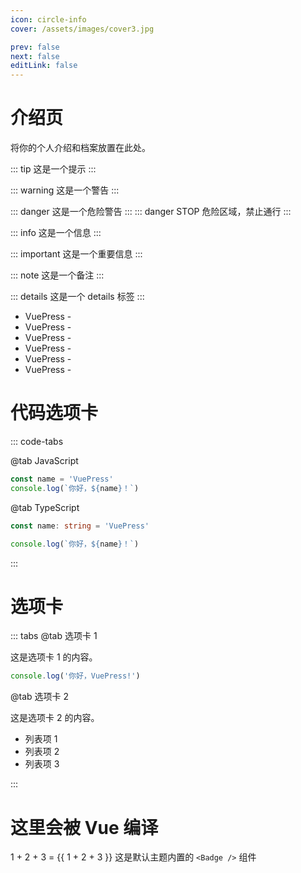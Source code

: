 ```yaml
---
icon: circle-info
cover: /assets/images/cover3.jpg

prev: false
next: false
editLink: false
---
```


# 介绍页

将你的个人介绍和档案放置在此处。

::: tip
这是一个提示
:::

::: warning
这是一个警告
:::

::: danger
这是一个危险警告
:::
::: danger STOP
危险区域，禁止通行
:::

::: info
这是一个信息
:::

::: important
这是一个重要信息
:::

::: note
这是一个备注
:::

::: details
这是一个 details 标签
:::

- VuePress - <Badge type="tip" text="v2" vertical="top" />
- VuePress - <Badge type="warning" text="v2" vertical="middle" />
- VuePress - <Badge type="danger" text="v2" vertical="bottom" />
- VuePress - <Badge type="important" text="v2" vertical="middle" />
- VuePress - <Badge type="info" text="v2" vertical="middle" />
- VuePress - <Badge type="note" text="v2" vertical="middle" />



<VPCard
  title="Mr.Hope"
  desc="Where there is light, there is hope"
  logo="https://mister-hope.com/logo.svg"
  link="https://mister-hope.com"
  background="rgba(253, 230, 138, 0.15)"
/>

# 代码选项卡
::: code-tabs

@tab JavaScript

```js
const name = 'VuePress'
console.log(`你好，${name}！`)
```

@tab TypeScript

```ts
const name: string = 'VuePress'

console.log(`你好，${name}！`)
```

:::

# 选项卡

::: tabs
@tab 选项卡 1

这是选项卡 1 的内容。

```js
console.log('你好，VuePress!')
```

@tab 选项卡 2

这是选项卡 2 的内容。

- 列表项 1
- 列表项 2
- 列表项 3

:::


# 这里会被 Vue 编译
1 + 2 + 3 =  {{ 1 + 2 + 3 }}
这是默认主题内置的 `<Badge />` 组件 <Badge text="演示" />
